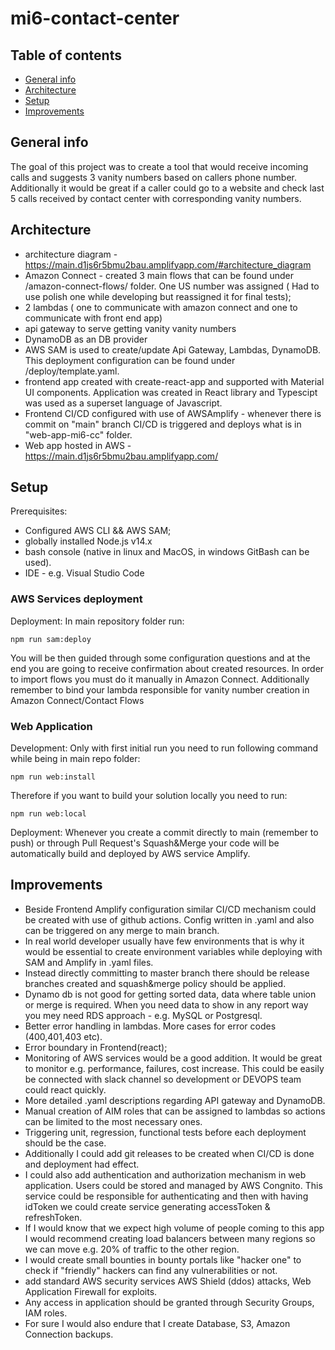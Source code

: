 # mi6-contact-center


## Table of contents
* [General info](#general-info)
* [Architecture](#architecture)
* [Setup](#setup)
* [Improvements](#improvements)

## General info
The goal of this project was to create a tool that would receive incoming calls and suggests 3 vanity numbers based on callers phone number. Additionally it would be great if a caller could go to a website and check last 5 calls received by contact center with corresponding vanity numbers.

## Architecture
* architecture diagram - https://main.d1js6r5bmu2bau.amplifyapp.com/#architecture_diagram
* Amazon Connect - created 3 main flows that can be found under /amazon-connect-flows/ folder. One US number was assigned ( Had to use polish one while developing but reassigned it for final tests);
* 2 lambdas ( one to communicate with amazon connect and one to communicate with front end app)
* api gateway to serve getting vanity vanity numbers
* DynamoDB as an DB provider
* AWS SAM is used to create/update Api Gateway, Lambdas, DynamoDB. This deployment configuration can be found under /deploy/template.yaml.
* frontend app created with create-react-app and supported with Material UI components. Application was created in React library and Typescipt was used as a superset language of Javascript.
* Frontend CI/CD configured with use of AWSAmplify - whenever there is commit on "main" branch CI/CD is triggered and deploys what is in "web-app-mi6-cc" folder.
* Web app hosted in AWS - https://main.d1js6r5bmu2bau.amplifyapp.com/

## Setup
Prerequisites:
* Configured AWS CLI && AWS SAM;
* globally installed Node.js v14.x
* bash console (native in linux and MacOS, in windows GitBash can be used).
* IDE - e.g. Visual Studio Code

### AWS Services deployment
Deployment:
In main repository folder run:
```
npm run sam:deploy
```
You will be then guided through some configuration questions and at the end you are going to receive confirmation about created resources.
In order to import flows you must do it manually in Amazon Connect. Additionally remember to bind your lambda responsible for vanity number creation in Amazon Connect/Contact Flows

### Web Application
Development:
Only with first initial run you need to run following command while being in main repo folder:
```
npm run web:install
```
Therefore if you want to build your solution locally you need to run:
```
npm run web:local
```
Deployment:
Whenever you create a commit directly to main (remember to push) or through Pull Request's Squash&Merge your code will be automatically build and deployed by AWS service Amplify.


## Improvements
* Beside Frontend Amplify configuration similar CI/CD mechanism could be created with use of github actions. Config written in .yaml and also can be triggered on any merge to main branch.
* In real world developer usually have few environments that is why it would be essential to create environment variables while deploying with SAM and Amplify in .yaml files.
* Instead directly committing to master branch there should be release branches created and squash&merge policy should be applied.
* Dynamo db is not good for getting sorted data, data where table union or merge is required. When you need data to show in any report way you mey need RDS approach - e.g. MySQL or Postgresql.
* Better error handling in lambdas. More cases for error codes (400,401,403 etc).
* Error boundary in Frontend(react);
* Monitoring of AWS services would be a good addition. It would be great to monitor e.g. performance, failures, cost increase. This could be easily be connected with slack channel so development or DEVOPS team could react quickly.
* More detailed .yaml descriptions regarding API gateway and DynamoDB.
* Manual creation of AIM roles that can be assigned to lambdas so actions can be limited to the most necessary ones.
* Triggering unit, regression, functional tests before each deployment should be the case.
* Additionally I could add git releases to be created when CI/CD is done and deployment had effect.
* I could also add authentication and authorization mechanism in web application. Users could be stored and managed by AWS Congnito. This service could be responsible for authenticating and then with having idToken we could create service generating accessToken & refreshToken.
* If I would know that we expect high volume of people coming to this app I would recommend creating load balancers between many regions so we can move e.g. 20% of traffic to the other region. 
* I would create small bounties in bounty portals like "hacker one" to check if "friendly" hackers can find any vulnerabilities or not. 
* add standard AWS security services AWS Shield (ddos) attacks, Web Application Firewall for exploits.
* Any access in application should be granted through Security Groups, IAM roles.
* For sure I would also endure that I create Database, S3, Amazon Connection backups.
